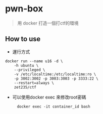 # pwn-box

> 用 docker 打造一個打ctf的環境

## How to use


* 運行方式

```
docker run --name u16 -d \
    -h ubuntu \
    --privileged \
    -v /etc/localtime:/etc/localtime:ro \
    -p 3002:3002 -p 3003:3003 -p 3333:22 \
    --restart=always \
    zet235/ctf
```

* 可以使用docker exec 來修改root密碼

        docker exec -it container_id bash
